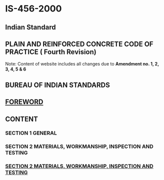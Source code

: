# IS-456-2000
## Indian Standard  
## PLAIN AND REINFORCED CONCRETE  CODE OF PRACTICE  ( Fourth Revision)
Note: Content of website includes all changes due to **Amendment no. 1, 2, 3, 4, 5 & 6**
## BUREAU OF INDIAN STANDARDS
## [FOREWORD](Foreword.html)
## CONTENT
### SECTION 1 GENERAL
### SECTION 2 MATERIALS, WORKMANSHIP, INSPECTION AND TESTING
### [SECTION 2 MATERIALS, WORKMANSHIP, INSPECTION AND TESTING](Section2.html)

